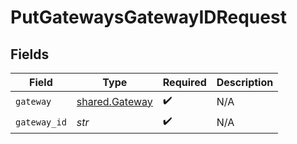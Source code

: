 # PutGatewaysGatewayIDRequest


## Fields

| Field                                            | Type                                             | Required                                         | Description                                      |
| ------------------------------------------------ | ------------------------------------------------ | ------------------------------------------------ | ------------------------------------------------ |
| `gateway`                                        | [shared.Gateway](../../models/shared/gateway.md) | :heavy_check_mark:                               | N/A                                              |
| `gateway_id`                                     | *str*                                            | :heavy_check_mark:                               | N/A                                              |